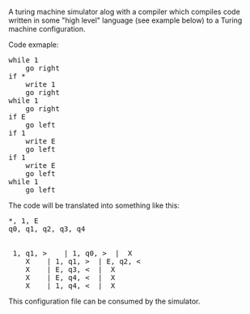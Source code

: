 A turing machine simulator alog with a compiler which compiles code written in some "high level" language (see example below) to a Turing machine configuration.

Code exmaple: 

<pre>
while 1
    go right
if *
    write 1
    go right
while 1
    go right
if E
    go left
if 1
    write E
    go left
if 1
    write E
    go left
while 1
    go left
</pre>

The code will be translated into something like this:

<pre>
*, 1, E
q0, q1, q2, q3, q4


 1, q1, >	 | 1, q0, >	 |	X	 
	X	 | 1, q1, >	 | E, q2, <	 
	X	 | E, q3, <	 |	X	 
	X	 | E, q4, <	 |	X	 
	X	 | 1, q4, <	 |	X	
</pre>

This configuration file can be consumed by the simulator.
